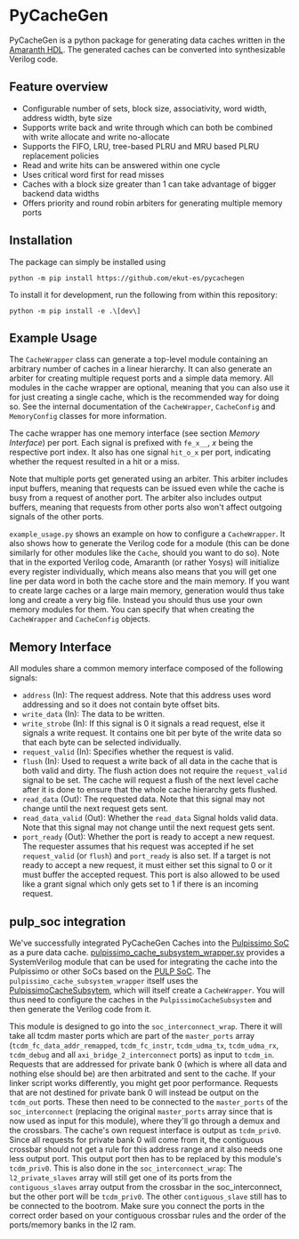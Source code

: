 # PyCacheGen

PyCacheGen is a python package for generating data caches written in the [Amaranth HDL](https://github.com/amaranth-lang/amaranth). The generated caches can be converted into synthesizable Verilog code.

## Feature overview

- Configurable number of sets, block size, associativity, word width, address width, byte size
- Supports write back and write through which can both be combined with write allocate and write no-allocate
- Supports the FIFO, LRU, tree-based PLRU and MRU based PLRU replacement policies
- Read and write hits can be answered within one cycle
- Uses critical word first for read misses
- Caches with a block size greater than 1 can take advantage of bigger backend data widths
- Offers priority and round robin arbiters for generating multiple memory ports

## Installation

The package can simply be installed using

    python -m pip install https://github.com/ekut-es/pycachegen

To install it for development, run the following from within this repository:

    python -m pip install -e .\[dev\]

## Example Usage

The `CacheWrapper` class can generate a top-level module containing an arbitrary number of caches in a linear hierarchy. It can also generate an arbiter for creating multiple request ports and a simple data memory. All modules in the cache wrapper are optional, meaning that you can also use it for just creating a single cache, which is the recommended way for doing so. See the internal documentation of the `CacheWrapper`, `CacheConfig` and `MemoryConfig` classes for more information.

The cache wrapper has one memory interface (see section _Memory Interface_) per port. Each signal is prefixed with `fe_x__`, _x_ being the respective port index. It also has one signal `hit_o_x` per port, indicating whether the request resulted in a hit or a miss.

Note that multiple ports get generated using an arbiter. This arbiter includes input buffers, meaning that requests can be issued even while the cache is busy from a request of another port. The arbiter also includes output buffers, meaning that requests from other ports also won't affect outgoing signals of the other ports.

`example_usage.py` shows an example on how to configure a `CacheWrapper`. It also shows how to generate the Verilog code for a module (this can be done similarly for other modules like the `Cache`, should you want to do so). Note that in the exported Verilog code, Amaranth (or rather Yosys) will initialize every register individually, which means also means that you will get one line per data word in both the cache store and the main memory. If you want to create large caches or a large main memory, generation would thus take long and create a very big file. Instead you should thus use your own memory modules for them. You can specify that when creating the `CacheWrapper` and `CacheConfig` objects.

## Memory Interface

All modules share a common memory interface composed of the following signals:

- `address` (In): The request address. Note that this address uses word addressing and so it does not contain byte offset bits.
- `write_data` (In): The data to be written.
- `write_strobe` (In): If this signal is 0 it signals a read request, else it signals a write request. It contains one bit per byte of the write data so that each byte can be selected individually.
- `request_valid` (In): Specifies whether the request is valid.
- `flush` (In): Used to request a write back of all data in the cache that is both valid and dirty. The flush action does not require the `request_valid` signal to be set. The cache will request a flush of the next level cache after it is done to ensure that the whole cache hierarchy gets flushed.
- `read_data` (Out): The requested data. Note that this signal may not change until the next request gets sent.
- `read_data_valid` (Out): Whether the `read_data` Signal holds valid data. Note that this signal may not change until the next request gets sent.
- `port_ready` (Out): Whether the port is ready to accept a new request. The requester assumes that his request was accepted if he set `request_valid` (or `flush`) and `port_ready` is also set. If a target is not ready to accept a new request, it must either set this signal to 0 or it must buffer the accepted request. This port is also allowed to be used like a grant signal which only gets set to 1 if there is an incoming request.

## pulp_soc integration

We've successfully integrated PyCacheGen Caches into the [Pulpissimo SoC](https://github.com/pulp-platform/pulpissimo) as a pure data cache. [pulpissimo_cache_subsystem_wrapper.sv](src/pycachegen/pulpissimo/pulpissimo_cache_subsystem_wrapper.sv) provides a SystemVerilog module that can be used for integrating the cache into the Pulpissimo or other SoCs based on the [PULP SoC](https://github.com/pulp-platform/pulp_soc). The `pulpissimo_cache_subsystem_wrapper` itself uses the [PulpissimoCacheSubsytem](src/pycachegen/pulpissimo/cache_subsystem.py), which will itself create a `CacheWrapper`. You will thus need to configure the caches in the `PulpissimoCacheSubsystem` and then generate the Verilog code from it.

This module is designed to go into the `soc_interconnect_wrap`. There it will take all tcdm master ports which are part of the `master_ports` array (`tcdm_fc_data_addr_remapped`, `tcdm_fc_instr`, `tcdm_udma_tx`, `tcdm_udma_rx`, `tcdm_debug` and all `axi_bridge_2_interconnect` ports) as input to `tcdm_in`. Requests that are addressed for private bank 0 (which is where all data and nothing else should be) are then arbitrated and sent to the cache. If your linker script works differently, you might get poor performance. Requests that are not destined for private bank 0 will instead be output on the `tcdm_out` ports. These then need to be connected to the `master_ports` of the `soc_interconnect` (replacing the original `master_ports` array since that is now used as input for this module), where they'll go through a demux and the crossbars. The cache's own request interface is output as `tcdm_priv0`. Since all requests for private bank 0 will come from it, the contiguous crossbar should not get a rule for this address range and it also needs one less output port. This output port then has to be replaced by this module's `tcdm_priv0`. This is also done in the `soc_interconnect_wrap`: The `l2_private_slaves` array will still get one of its ports from the `contiguous_slaves` array output from the crossbar in the soc_interconnect, but the other port will be `tcdm_priv0`. The other `contiguous_slave` still has to be connected to the bootrom. Make sure you connect the ports in the correct order based on your contiguous crossbar rules and the order of the ports/memory banks in the l2 ram.
